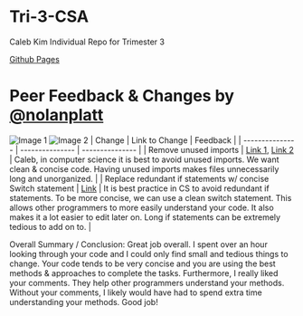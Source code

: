 # Tri-3-CSA

Caleb Kim Individual Repo for Trimester 3

[Github Pages](https://calebkimsd.github.io/Tri-3-CSA/)

# Peer Feedback & Changes by [@nolanplatt](https://github.com/nolanplatt)
![Image 1](https://i.imgur.com/poxhiv4.png)
![Image 2](https://i.imgur.com/mqPKo8Hl.png)
| Change | Link to Change | Feedback |
| --------------- | --------------- | --------------- |
| Remove unused imports | [Link 1](https://github.com/calebkimsd/Tri-3-CSA/commit/6d50afc033d54276dc8eab6bff943c159558f67a), [Link 2](https://github.com/calebkimsd/Tri-3-CSA/commit/09ff5ee746c8f30897115a1904b6096cbd771803) | Caleb, in computer science it is best to avoid unused imports. We want clean & concise code. Having unused imports makes files unnecessarily long and unorganized.  |
| Replace redundant if statements w/ concise Switch statement | [Link](https://github.com/calebkimsd/Tri-3-CSA/commit/b67e86a5441504a3d054a1189c747864030d8cda) | It is best practice in CS to avoid redundant if statements. To be more concise, we can use a clean switch statement. This allows other programmers to more easily understand your code. It also makes it a lot easier to edit later on. Long if statements can be extremely tedious to add on to.  |

Overall Summary / Conclusion: Great job overall. I spent over an hour looking through your code and I could only find small and tedious things to change. Your code tends to be very concise and you are using the best methods & approaches to complete the tasks. Furthermore, I really liked your comments. They help other programmers understand your methods. Without your comments, I likely would have had to spend extra time understanding your methods. Good job!
